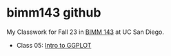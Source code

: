 # bimm143 github

My Classwork for Fall 23 in [BIMM 143](https://github.com/alexballer30/bimm143) at UC San Diego.

- Class 05: [Intro to GGPLOT](https://github.com/alexballer30/bimm143/blob/main/class05/Class05.pdf)